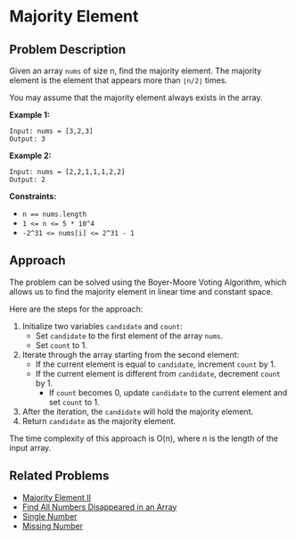 
# Majority Element

## Problem Description

Given an array `nums` of size n, find the majority element. The majority element is the element that appears more than `⌊n/2⌋` times.

You may assume that the majority element always exists in the array.

**Example 1:**
```
Input: nums = [3,2,3]
Output: 3
```
**Example 2:**
```
Input: nums = [2,2,1,1,1,2,2]
Output: 2
```
**Constraints:**
- `n == nums.length`
- `1 <= n <= 5 * 10^4`
- `-2^31 <= nums[i] <= 2^31 - 1`
## Approach

The problem can be solved using the Boyer-Moore Voting Algorithm, which allows us to find the majority element in linear time and constant space.

Here are the steps for the approach:

1. Initialize two variables `candidate` and `count`:
   - Set `candidate` to the first element of the array `nums`.
   - Set `count` to 1.
2. Iterate through the array starting from the second element:
   - If the current element is equal to `candidate`, increment `count` by 1.
   - If the current element is different from `candidate`, decrement `count` by 1.
     - If `count` becomes 0, update `candidate` to the current element and set `count` to 1.
3. After the iteration, the `candidate` will hold the majority element.
4. Return `candidate` as the majority element.

The time complexity of this approach is O(n), where n is the length of the input array.

## Related Problems

- [Majority Element II](https://leetcode.com/problems/majority-element-ii/)
- [Find All Numbers Disappeared in an Array](https://leetcode.com/problems/find-all-numbers-disappeared-in-an-array/)
- [Single Number](https://leetcode.com/problems/single-number/)
- [Missing Number](https://leetcode.com/problems/missing-number/)


